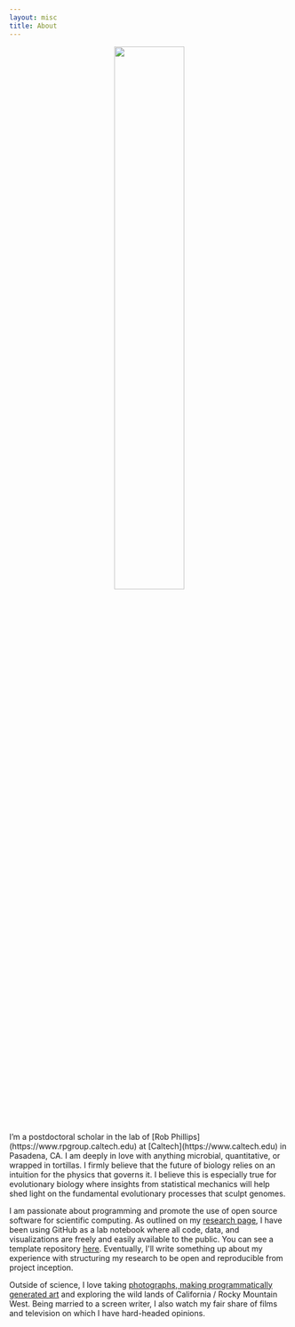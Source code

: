```yaml
---
layout: misc
title: About
---
```


<center>
<div>
<img style="width: 50%; border-radius: 10px; border: 0px solid;" src="{{site.github_url}}/assets/img/jericocoara.jpg">
</div>
</center>
I’m a postdoctoral scholar in the lab of [Rob
Phillips](https://www.rpgroup.caltech.edu) at [Caltech](https://www.caltech.edu)
in Pasadena, CA. I am deeply in love with anything microbial,
quantitative, or wrapped in tortillas. I firmly believe that the future of
biology relies on an intuition for the physics that governs it. I believe this
is especially true for evolutionary biology where insights from statistical
mechanics will help shed light on the fundamental evolutionary processes that
sculpt genomes.

I am passionate about programming and promote the use of open source software
for scientific computing. As outlined on my [research
page]({{site.github_url}}/research/research.html), I have been using GitHub as a
lab notebook where all code, data, and visualizations are freely and easily
available to the public. You can see a template repository
[here](https://www.github.com/gchure/reproducible_resarch). Eventually, I'll
write something up about my experience with structuring my research to be open
and reproducible from project inception. 

Outside of science, I love taking [photographs, making programmatically
generated art](https://www.gchure.github.io/photography) and exploring the wild
lands of California / Rocky Mountain West. Being married to a
screen writer, I also watch my fair share of films and television on which I
have hard-headed opinions.
